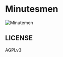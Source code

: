 Minutesmen
==========

![Minutemen](http://vignette3.wikia.nocookie.net/watchmen/images/0/0d/052708-watchmen-minutemen.jpg/revision/latest/scale-to-width/300?cb=20080722223056)

LICENSE
-------

AGPLv3
